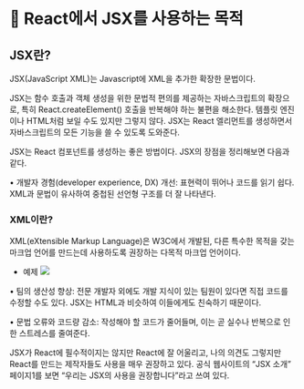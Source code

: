 # 🐔 React에서 JSX를 사용하는 목적

## JSX란?

JSX(JavaScript XML)는 Javascript에 XML을 추가한 확장한 문법이다.

JSX는 함수 호출과 객체 생성을 위한 문법적 편의를 제공하는 자바스크립트의 확장으로, 특히 React.createElement() 호출을 반복해야 하는 불편을 해소한다. 템플릿 엔진이나 HTML처럼 보일 수도 있지만 그렇지 않다. JSX는 React 엘리먼트를 생성하면서 자바스크립트의 모든 기능을 쓸 수 있도록 도와준다.

JSX는 React 컴포넌트를 생성하는 좋은 방법이다. JSX의 장점을 정리해보면 다음과 같다.

• 개발자 경험(developer experience, DX) 개선: 표현력이 뛰어나 코드를 읽기 쉽다. XML과 문법이 유사하여 중첩된 선언형 구조를 더 잘 나타낸다.

### XML이란?

XML(eXtensible Markup Language)은 W3C에서 개발된, 다른 특수한 목적을 갖는 마크업 언어를 만드는데 사용하도록 권장하는 다목적 마크업 언어이다.

* 예제 ![](https://upload.wikimedia.org/wikipedia/commons/thumb/7/73/RecipeBook\_XML\_Example.svg/1920px-RecipeBook\_XML\_Example.svg.png)

• 팀의 생산성 향상: 전문 개발자 외에도 개발 지식이 있는 팀원이 있다면 직접 코드를 수정할 수도 있다. JSX는 HTML과 비슷하여 이들에게도 친숙하기 때문이다.

• 문법 오류와 코드량 감소: 작성해야 할 코드가 줄어들며, 이는 곧 실수나 반복으로 인한 스트레스를 줄여준다.

JSX가 React에 필수적이지는 않지만 React에 잘 어울리고, 나의 의견도 그렇지만 React를 만드는 제작자들도 사용을 매우 권장하고 있다. 공식 웹사이트의 “JSX 소개” 페이지1를 보면 “우리는 JSX의 사용을 권장합니다”라고 쓰여 있다.
